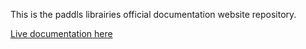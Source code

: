 This is the paddls librairies official documentation website repository.

[Live documentation here](https://paddls.github.io/docs/)
